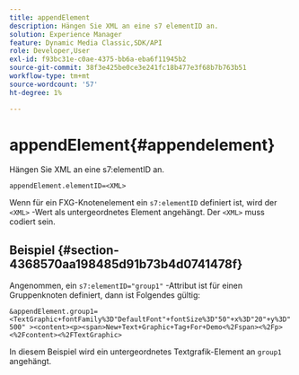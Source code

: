 ```yaml
---
title: appendElement
description: Hängen Sie XML an eine s7 elementID an.
solution: Experience Manager
feature: Dynamic Media Classic,SDK/API
role: Developer,User
exl-id: f93bc31e-c0ae-4375-bb6a-eba6f11945b2
source-git-commit: 38f3e425be0ce3e241fc18b477e3f68b7b763b51
workflow-type: tm+mt
source-wordcount: '57'
ht-degree: 1%

---
```


# appendElement{#appendelement}

Hängen Sie XML an eine s7:elementID an.

`appendElement.elementID=<XML>`

Wenn für ein FXG-Knotenelement ein `s7:elementID` definiert ist, wird der `<XML>` -Wert als untergeordnetes Element angehängt. Der `<XML>` muss codiert sein.

## Beispiel {#section-4368570aa198485d91b73b4d0741478f}

Angenommen, ein `s7:elementID="group1"` -Attribut ist für einen Gruppenknoten definiert, dann ist Folgendes gültig:

`&appendElement.group1=<TextGraphic+fontFamily%3D"DefaultFont"+fontSize%3D"50"+x%3D"20"+y%3D"500" ><content><p><span>New+Text+Graphic+Tag+For+Demo<%2Fspan><%2Fp><%2Fcontent><%2FTextGraphic>`

In diesem Beispiel wird ein untergeordnetes Textgrafik-Element an `group1` angehängt.
